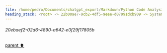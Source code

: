 ```yaml
---
file: /home/pedro/Documents/chatgpt_export/Markdown/Python Code Analysis & Parsing.md
heading_stack: <root> -> 22b00ae7-9cb2-4df5-9eee-d07991dcb909 -> System -> 20ebaef2-02d6-4890-a642-e0f29f17805b
---
```

###### 20ebaef2-02d6-4890-a642-e0f29f17805b
[parent ⬆️](#22b00ae7-9cb2-4df5-9eee-d07991dcb909)
